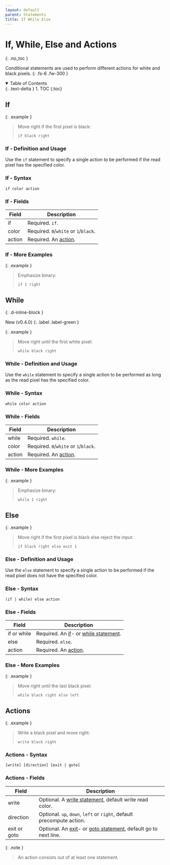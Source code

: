 ```yaml
---
layout: default
parent: Statements
title: If While Else
---
```


# If, While, Else and Actions
{: .no_toc }

Conditional statements are used to perform different actions for white and black pixels.
{: .fs-6 .fw-300 }

<details open markdown="block">
  <summary>
    Table of Contents
  </summary>
  {: .text-delta }
1. TOC
{:toc}
</details>

## If

{: .example }
> Move right if the first pixel is black:
>
> ```btml
> if black right
> ```

### If - Definition and Usage

Use the `if` statement to specify a single action to be performed if the read pixel has the specified color.

### If - Syntax

```ebnf
if color action
```

### If - Fields

Field | Description
-- | --
if | Required. `if`.
color | Required. `0`/`white` or `1`/`black`.
action | Required. An [action](#actions).

### If - More Examples

{: .example }
> Emphasize binary:
>
> ```btml
> if 1 right
> ```

## While
{: .d-inline-block }

New (v0.4.0)
{: .label .label-green }

{: .example }
> Move right until the first white pixel:
>
> ```btml
> while black right
> ```

### While - Definition and Usage

Use the `while` statement to specify a single action to be performed as long as the read pixel has the specified color.

### While - Syntax

```ebnf
while color action
```

### While - Fields

Field | Description
-- | --
while| Required. `while`.
color | Required. `0`/`white` or `1`/`black`.
action | Required. An [action](#actions).

### While - More Examples

{: .example }
> Emphasize binary:
>
> ```btml
> while 1 right
> ```

## Else

{: .example }
> Move right if the first pixel is black else reject the input:
>
> ```btml
> if black right else exit 1
> ```

### Else - Definition and Usage

Use the `else` statement to specify a single action to be performed if the read pixel does not have the specified color.

### Else - Syntax

```ebnf
(if | while) else action
```

### Else - Fields

Field | Description
-- | --
if or while | Required. An [if](#if)- or [while statement](#while).
else | Required. `else`.
action | Required. An [action](#actions).

### Else - More Examples

{: .example }
> Move right until the last black pixel:
>
> ```btml
> while black right else left
> ```

## Actions

{: .example }
> Write a black pixel and move right:
>
> ```btml
> write black right
> ```

### Actions - Syntax

```ebnf
[write] [direction] [exit | goto]
```

### Actions - Fields

Field | Description
-- | --
write | Optional. A [write statement](write), default write read color.
direction | Optional. `up`, `down`, `left` or `right`, default precompute action.
exit or goto | Optional. An [exit](exit#exit)- or [goto statement](goto#goto), default go to next line.

{: .note }
> An action consists out of at least one statement.